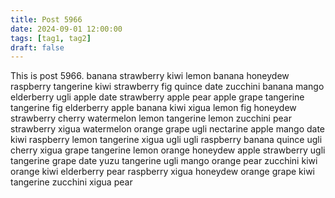 ```yaml
---
title: Post 5966
date: 2024-09-01 12:00:00
tags: [tag1, tag2]
draft: false
---
```

This is post 5966.
banana
strawberry
kiwi
lemon
banana
honeydew
raspberry
tangerine
kiwi
strawberry
fig
quince
date
zucchini
banana
mango
elderberry
ugli
apple
date
strawberry
apple
pear
apple
grape
tangerine
tangerine
fig
elderberry
apple
banana
kiwi
xigua
lemon
fig
honeydew
strawberry
cherry
watermelon
lemon
tangerine
lemon
zucchini
pear
strawberry
xigua
watermelon
orange
grape
ugli
nectarine
apple
mango
date
kiwi
raspberry
lemon
tangerine
xigua
ugli
ugli
raspberry
banana
quince
ugli
cherry
xigua
grape
tangerine
lemon
orange
honeydew
apple
strawberry
ugli
tangerine
grape
date
yuzu
tangerine
ugli
mango
orange
pear
zucchini
kiwi
orange
kiwi
elderberry
pear
raspberry
xigua
honeydew
orange
grape
kiwi
tangerine
zucchini
xigua
pear
